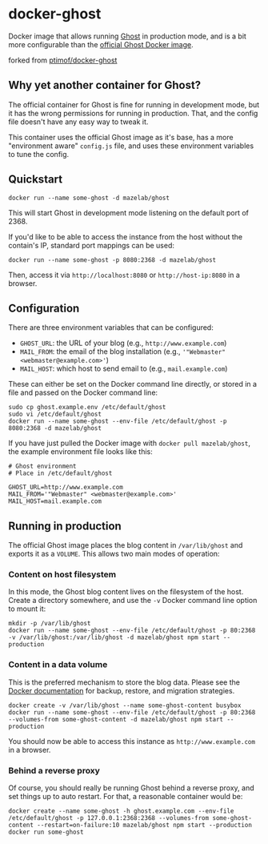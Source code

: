 # docker-ghost
Docker image that allows running [Ghost](https://github.com/TryGhost/Ghost) in production mode,
and is a bit more configurable than the [official Ghost Docker image](https://registry.hub.docker.com/_/ghost/).

forked from [ptimof/docker-ghost](https://github.com/ptimof/docker-ghost)

## Why yet another container for Ghost?

The official container for Ghost is fine for running in development mode, but it has the wrong
permissions for running in production. That, and the config file doesn't have any easy way to tweak
it.

This container uses the official Ghost image as it's base, has a more "environment aware"
`config.js` file, and uses these environment variables to tune the config.

## Quickstart

```
docker run --name some-ghost -d mazelab/ghost
```

This will start Ghost in development mode listening on the default port of 2368.

If you'd like to be able to access the instance from the host without the
contain's IP, standard port mappings can be used:

```
docker run --name some-ghost -p 8080:2368 -d mazelab/ghost
```

Then, access it via `http://localhost:8080` or `http://host-ip:8080` in a browser.

## Configuration

There are three environment variables that can be configured:

* `GHOST_URL`: the URL of your blog (e.g., `http://www.example.com`)
* `MAIL_FROM`: the email of the blog installation (e.g., `'"Webmaster" <webmaster@example.com>'`)
* `MAIL_HOST`: which host to send email to (e.g., `mail.example.com`)

These can either be set on the Docker command line directly, or stored in a file and passed on
the Docker command line:

```
sudo cp ghost.example.env /etc/default/ghost
sudo vi /etc/default/ghost
docker run --name some-ghost --env-file /etc/default/ghost -p 8080:2368 -d mazelab/ghost
```

If you have just pulled the Docker image with `docker pull mazelab/ghost`, the example
environment file looks like this:

```
# Ghost environment
# Place in /etc/default/ghost

GHOST_URL=http://www.example.com
MAIL_FROM='"Webmaster" <webmaster@example.com>'
MAIL_HOST=mail.example.com
```

## Running in production

The official Ghost image places the blog content in `/var/lib/ghost` and exports it as a `VOLUME`.
This allows two main modes of operation:

### Content on host filesystem

In this mode, the Ghost blog content lives on the filesystem of the host. Create a directory somewhere, and use the `-v` Docker command
line option to mount it:

```
mkdir -p /var/lib/ghost
docker run --name some-ghost --env-file /etc/default/ghost -p 80:2368 -v /var/lib/ghost:/var/lib/ghost -d mazelab/ghost npm start --production
```

### Content in a data volume

This is the preferred mechanism to store the blog data. Please see the
[Docker documentation](https://docs.docker.com/userguide/dockervolumes/#backup-restore-or-migrate-data-volumes)
for backup, restore, and migration strategies.

```
docker create -v /var/lib/ghost --name some-ghost-content busybox
docker run --name some-ghost --env-file /etc/default/ghost -p 80:2368 --volumes-from some-ghost-content -d mazelab/ghost npm start --production
```

You should now be able to access this instance as `http://www.example.com` in a browser.

### Behind a reverse proxy

Of course, you should really be running Ghost behind a reverse proxy, and set things up to auto restart. For that,
a reasonable container would be:

```
docker create --name some-ghost -h ghost.example.com --env-file /etc/default/ghost -p 127.0.0.1:2368:2368 --volumes-from some-ghost-content --restart=on-failure:10 mazelab/ghost npm start --production
docker run some-ghost
```

